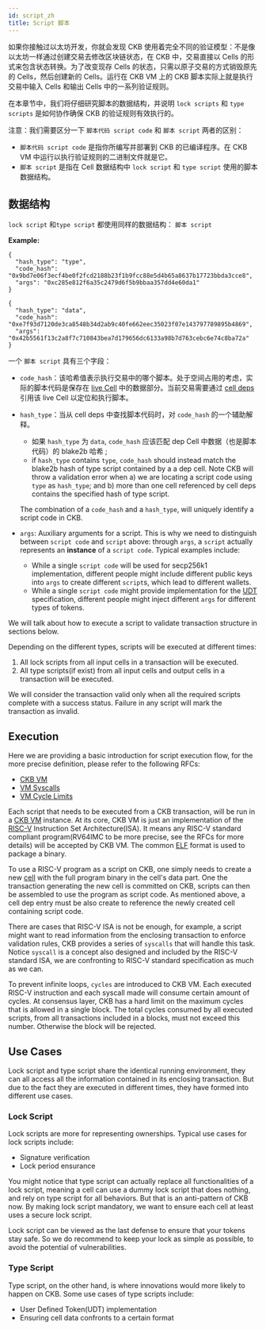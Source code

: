 ```yaml
---
id: script_zh
title: Script 脚本
---
```


如果你接触过以太坊开发，你就会发现 CKB 使用着完全不同的验证模型：不是像以太坊一样通过创建交易去修改区块链状态，在 CKB 中，交易直接以 Cells 的形式来包含状态转换。为了改变现存 Cells 的状态，只需以原子交易的方式销毁原先的 Cells，然后创建新的 Cells。运行在 CKB VM 上的 CKB 脚本实际上就是执行交易中输入 Cells 和输出 Cells 中的一系列验证规则。

在本章节中，我们将仔细研究脚本的数据结构，并说明 `lock scripts` 和 `type scripts` 是如何协作确保 CKB 的验证规则有效执行的。

注意：我们需要区分一下 `脚本代码 script code` 和 `脚本 script`  两者的区别：

* `脚本代码 script code` 是指你所编写并部署到 CKB 的已编译程序。在 CKB VM 中运行以执行验证规则的二进制文件就是它。
*  `脚本 script`  是指在 Cell 数据结构中 `lock script` 和 `type script` 使用的脚本数据结构。

## 数据结构

 `lock script` 和`type script` 都使用同样的数据结构： `脚本 script` 

**Example:**

```
{
  "hash_type": "type",
  "code_hash": "0x9bd7e06f3ecf4be0f2fcd2188b23f1b9fcc88e5d4b65a8637b17723bbda3cce8",
  "args": "0xc285e812f6a35c2479d6f5b9bbaa357dd4e60da1"
}

{
  "hash_type": "data",
  "code_hash": "0xe7f93d7120de3ca8548b34d2ab9c40fe662eec35023f07e143797789895b4869",
  "args": "0x42b5561f13c2a8f7c710843bea7d179656dc6133a98b7d763cebc6e74c8ba72a"
}
```

一个 `脚本 script`  具有三个字段：

* `code_hash`：该哈希值表示执行交易中的哪个脚本。处于空间占用的考虑，实际的脚本代码是保存在    [live Cell](cell#live-cell) 中的数据部分。当前交易需要通过 [cell deps](transaction) 引用该 live Cell 以定位和执行脚本。
* `hash_type`：当从 cell deps 中查找脚本代码时，对 `code_hash`  的一个辅助解释。

    + 如果 `hash_type` 为 `data`, `code_hash` 应该匹配 dep Cell 中数据（也是脚本代码）的 blake2b 哈希 ;
    + if `hash_type` contains `type`, `code_hash` should instead match the blake2b hash of type script contained by a a dep cell. Note CKB will throw a validation error when a) we are locating a script code using `type` as `hash_type`; and b) more than one cell referenced by cell deps contains the specified hash of type script.

    The combination of a `code_hash` and a `hash_type`, will uniquely identify a script code in CKB.
* `args`: Auxiliary arguments for a script. This is why we need to distinguish between `script code` and `script` above: through `args`, a `script` actually represents an **instance** of a `script code`. Typical examples include:
    + While a single `script code` will be used for secp256k1 implementation, different people might include different public keys into `args` to create different `script`s, which lead to different wallets.
    + While a single `script code` might provide implementation for the [UDT](https://talk.nervos.org/t/rfc-simple-udt-draft-spec/4333) specification, different people might inject different `args` for different types of tokens.

We will talk about how to execute a script to validate transaction structure in sections below.

Depending on the different types, scripts will be executed at different times:

1. All lock scripts from all input cells in a transaction will be executed.
2. All type scripts(if exist) from all input cells and output cells in a transaction will be executed.

We will consider the transaction valid only when all the required scripts complete with a success status. Failure in any script will mark the transaction as invalid.

## Execution

Here we are providing a basic introduction for script execution flow, for the more precise definition, please refer to the following RFCs:

* [CKB VM](https://github.com/nervosnetwork/rfcs/blob/master/rfcs/0003-ckb-vm/0003-ckb-vm.md)
* [VM Syscalls](https://github.com/nervosnetwork/rfcs/blob/master/rfcs/0009-vm-syscalls/0009-vm-syscalls.md)
* [VM Cycle Limits](https://github.com/nervosnetwork/rfcs/blob/master/rfcs/0014-vm-cycle-limits/0014-vm-cycle-limits.md)

Each script that needs to be executed from a CKB transaction, will be run in a [CKB VM](https://github.com/nervosnetwork/ckb-vm) instance. At its core, CKB VM is just an implementation of the [RISC-V](https://riscv.org/) Instruction Set Architecture(ISA). It means any RISC-V standard compliant program(RV64IMC to be more precise, see the RFCs for more details) will be accepted by CKB VM. The common [ELF](https://en.wikipedia.org/wiki/Executable_and_Linkable_Format) format is used to package a binary.

To use a RISC-V program as a script on CKB, one simply needs to create a new [cell](cell) with the full program binary in the cell's data part. One the transaction generating the new cell is committed on CKB, scripts can then be assembled to use the program as script code. As mentioned above, a cell dep entry must be also create to reference the newly created cell containing script code.

There are cases that RISC-V ISA is not be enough, for example, a script might want to read information from the enclosing transaction to enforce validation rules, CKB provides a series of `syscalls` that will handle this task. Notice `syscall` is a concept also designed and included by the RISC-V standard ISA, we are confronting to RISC-V standard specification as much as we can.

To prevent infinite loops, `cycles` are introduced to CKB VM. Each executed RISC-V instruction and each syscall made will consume certain amount of cycles. At consensus layer, CKB has a hard limit on the maximum cycles that is allowed in a single block. The total cycles consumed by all executed scripts, from all transactions included in a blocks, must not exceed this number. Otherwise the block will be rejected.

## Use Cases

Lock script and type script share the identical running environment, they can all access all the information contained in its enclosing transaction. But due to the fact they are executed in different times, they have formed into different use cases.

### Lock Script

Lock scripts are more for representing ownerships. Typical use cases for lock scripts include:

* Signature verification
* Lock period ensurance

You might notice that type script can actually replace all functionalities of a lock script, meaning a cell can use a dummy lock script that does nothing, and rely on type script for all behaviors. But that is an anti-pattern of CKB now. By making lock script mandatory, we want to ensure each cell at least uses a secure lock script.

Lock script can be viewed as the last defense to ensure that your tokens stay safe. So we do recommend to keep your lock as simple as possible, to avoid the potential of vulnerabilities.

### Type Script

Type script, on the other hand, is where innovations would more likely to happen on CKB. Some use cases of type scripts include:

* User Defined Token(UDT) implementation
* Ensuring cell data confronts to a certain format

